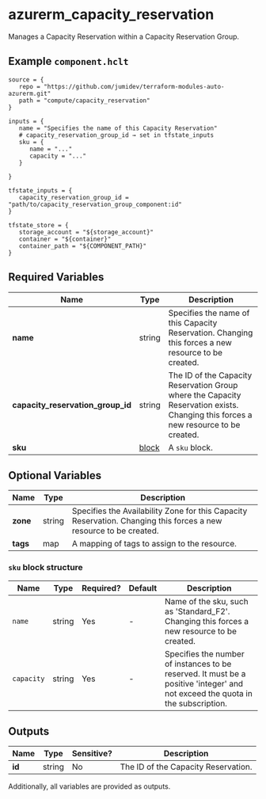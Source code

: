 # azurerm_capacity_reservation

Manages a Capacity Reservation within a Capacity Reservation Group.

## Example `component.hclt`

```hcl
source = {
   repo = "https://github.com/jumidev/terraform-modules-auto-azurerm.git"   
   path = "compute/capacity_reservation"   
}

inputs = {
   name = "Specifies the name of this Capacity Reservation"   
   # capacity_reservation_group_id → set in tfstate_inputs
   sku = {
      name = "..."      
      capacity = "..."      
   }
   
}

tfstate_inputs = {
   capacity_reservation_group_id = "path/to/capacity_reservation_group_component:id"   
}

tfstate_store = {
   storage_account = "${storage_account}"   
   container = "${container}"   
   container_path = "${COMPONENT_PATH}"   
}

```

## Required Variables

| Name | Type |  Description |
| ---- | --------- |  ----------- |
| **name** | string |  Specifies the name of this Capacity Reservation. Changing this forces a new resource to be created. | 
| **capacity_reservation_group_id** | string |  The ID of the Capacity Reservation Group where the Capacity Reservation exists. Changing this forces a new resource to be created. | 
| **sku** | [block](#sku-block-structure) |  A `sku` block. | 

## Optional Variables

| Name | Type |  Description |
| ---- | --------- |  ----------- |
| **zone** | string |  Specifies the Availability Zone for this Capacity Reservation. Changing this forces a new resource to be created. | 
| **tags** | map |  A mapping of tags to assign to the resource. | 

### `sku` block structure

| Name | Type | Required? | Default | Description |
| ---- | ---- | --------- | ------- | ----------- |
| `name` | string | Yes | - | Name of the sku, such as 'Standard_F2'. Changing this forces a new resource to be created. |
| `capacity` | string | Yes | - | Specifies the number of instances to be reserved. It must be a positive 'integer' and not exceed the quota in the subscription. |



## Outputs

| Name | Type | Sensitive? | Description |
| ---- | ---- | --------- | --------- |
| **id** | string | No  | The ID of the Capacity Reservation. | 

Additionally, all variables are provided as outputs.
